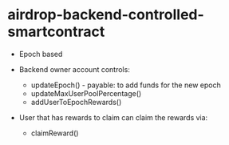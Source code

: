 # airdrop-backend-controlled-smartcontract

- Epoch based
- Backend owner account controls:
    - updateEpoch() - payable: to add funds for the new epoch
    - updateMaxUserPoolPercentage()
    - addUserToEpochRewards()

- User that has rewards to claim can claim the rewards via:
    - claimReward()
